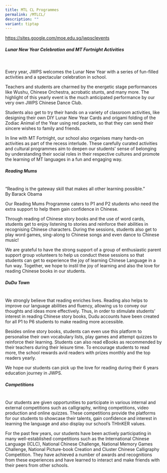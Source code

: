 ```yaml
---
title: MTL CL Programmes
permalink: /MTLCL/
description: ""
variant: tiptap
---
```

<p><a href="https://sites.google.com/moe.edu.sg/jwpsclevents" rel="noopener noreferrer nofollow" target="_blank">https://sites.google.com/moe.edu.sg/jwpsclevents</a></p><h5>Lunar New Year Celebration and MT Fortnight Activities</h5><p><br></p><p>Every year, JWPS welcomes the Lunar New Year with a series of fun-filled activities and a spectacular celebration in school. <br></p><p>Teachers and students are charmed by the energetic stage performances like Wushu, Chinese Orchestra, acrobatic stunts, and many more. The highlight of this yearly event is the much anticipated performance by our very own JWPS Chinese Dance Club. <br></p><p>Students also get to try their hands on a variety of classroom activities, like designing their own DIY Lunar New Year Cards and origami folding of the Zodiac Animal of the Year using red packets, so that they can send their sincere wishes to family and friends.<br></p><p>In line with MT Fortnight, our school also organises many hands-on activities as part of the recess interlude. These carefully curated activities and cultural programmes aim to deepen our students' sense of belonging by understanding their social roles in their respective cultures and promote the learning of MT languages in a fun and engaging way. <br></p><h5>Reading Mums</h5><p><br>“Reading is the gateway skill that makes all other learning possible.”<br>By Barack Obama<br></p><p>Our Reading Mums Programme caters to P1 and P2 students who need the extra support to help them gain confidence in Chinese. <br></p><p>Through reading of Chinese story books and the use of word cards, students get to enjoy listening to stories and reinforce their abilities in recognising Chinese characters. During the sessions, students also get to play word games, sing-along to Chinese songs and even dance to Chinese music! <br></p><p>We are grateful to have the strong support of a group of enthusiastic parent support group volunteers to help us conduct these sessions so that students can get to experience the joy of learning Chinese Language in a fun way. Together, we hope to instil the joy of learning and also the love for reading Chinese books in our students. <br></p><h5>DuDu Town</h5><p><br>We strongly believe that reading enriches lives. Reading also helps to improve our language abilities and fluency, allowing us to convey our thoughts and ideas more effectively. Thus, in order to stimulate students’ interest in reading Chinese story books, Dudu accounts have been created for all P1 to P6 students to make reading more accessible. <br></p><p>Besides online story books, students can even use this platform to personalise their own vocabulary lists, play games and attempt quizzes to reinforce their learning. Students can also read eBooks as recommended by their teachers during their leisure time. To encourage students to read more, the school rewards avid readers with prizes monthly and the top readers yearly.<br></p><p>We hope our students can pick up the love for reading during their 6 years education journey in JWPS.<br></p><h5>Competitions</h5><p><br>Our students are given opportunities to participate in various internal and external competitions such as calligraphy, writing competitions, video production and online quizzes. These competitions provide the platforms for our students to showcase their talents, gain confidence and interest in learning the language and also display our school’s THInKER values. <br></p><p>For the past few years, our students have been actively participating in many well-established competitions such as the International Chinese Language (ICLC), National Chinese Challenge, National Memory Games Challenge, National Picture-book Creation and Cluster Chinese Calligraphy Competition. They have achieved a number of awards and recognitions from these experiences and have learned to interact and make friends with their peers from other schools.</p>